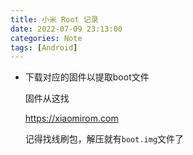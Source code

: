 ```yaml
---
title: 小米 Root 记录
date: 2022-07-09 23:13:00
categories: Note
tags: [Android]
---
```


- 下载对应的固件以提取boot文件

  固件从这找

  https://xiaomirom.com

  记得找线刷包，解压就有`boot.img`文件了

  